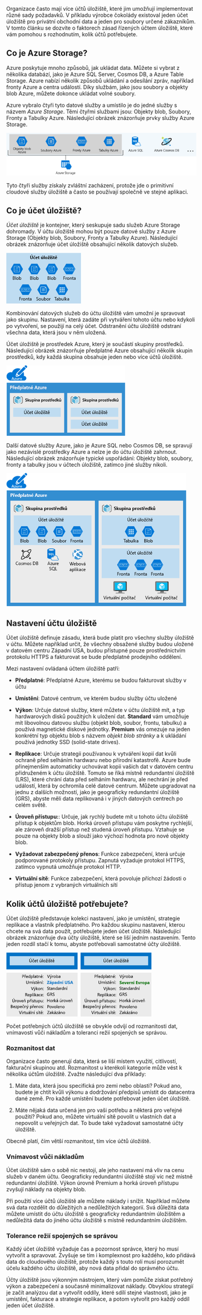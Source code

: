 Organizace často mají více účtů úložiště, které jim umožňují implementovat různé sady požadavků. V příkladu výrobce čokolády existoval jeden účet úložiště pro privátní obchodní data a jeden pro soubory určené zákazníkům. V tomto článku se dozvíte o faktorech zásad řízených účtem úložiště, které vám pomohou s rozhodnutím, kolik účtů potřebujete.

## <a name="what-is-azure-storage"></a>Co je Azure Storage?

Azure poskytuje mnoho způsobů, jak ukládat data. Můžete si vybrat z několika databází, jako je Azure SQL Server, Cosmos DB, a Azure Table Storage. Azure nabízí několik způsobů ukládání a odesílání zpráv, například fronty Azure a centra událostí. Díky službám, jako jsou soubory a objekty blob Azure, můžete dokonce ukládat volné soubory.

Azure vybralo čtyři tyto datové služby a umístilo je do jedné služby s názvem _Azure Storage_. Těmi čtyřmi službami jsou: Objekty blob, Soubory, Fronty a Tabulky Azure. Následující obrázek znázorňuje prvky služby Azure Storage.

![Obrázek uvádějící datové služby Azure, které jsou součástí Azure Storage.](../media/2-azure-storage.png)

Tyto čtyři služby získaly zvláštní zacházení, protože jde o primitivní cloudové služby úložiště a často se používají společně ve stejné aplikaci.

## <a name="what-is-a-storage-account"></a>Co je účet úložiště?

_Účet úložiště_ je kontejner, který seskupuje sadu služeb Azure Storage dohromady. V účtu úložiště mohou být pouze datové služby z Azure Storage (Objekty blob, Soubory, Fronty a Tabulky Azure). Následující obrázek znázorňuje účet úložiště obsahující několik datových služeb.

![Obrázek účtu Azure Storage obsahující smíšenou kolekci datových služeb.](../media/2-what-is-a-storage-account.png)

Kombinování datových služeb do účtu úložiště vám umožní je spravovat jako skupinu. Nastavení, která zadáte při vytváření tohoto účtu nebo kdykoli po vytvoření, se použijí na celý účet. Odstranění účtu úložiště odstraní všechna data, která jsou v něm uložená.

Účet úložiště je prostředek Azure, který je součástí skupiny prostředků. Následující obrázek znázorňuje předplatné Azure obsahující několik skupin prostředků, kdy každá skupina obsahuje jeden nebo více účtů úložiště.

![Obrázek předplatného Azure, které obsahuje několik skupin prostředků a účtů úložiště](../media/2-resource-groups-and-storage-accounts.png)

Další datové služby Azure, jako je Azure SQL nebo Cosmos DB, se spravují jako nezávislé prostředky Azure a nelze je do účtu úložiště zahrnout. Následující obrázek znázorňuje typické uspořádání: Objekty blob, soubory, fronty a tabulky jsou v účtech úložiště, zatímco jiné služby nikoli.

![Obrázek znázorňující předplatné Azure s několika datovými službami, které nelze umístit do účtu úložiště](../media/2-typical-subscription-organization.png)

## <a name="storage-account-settings"></a>Nastavení účtu úložiště

Účet úložiště definuje zásadu, která bude platit pro všechny služby úložiště v účtu. Můžete například určit, že všechny obsažené služby budou uložené v datovém centru Západní USA, budou přístupné pouze prostřednictvím protokolu HTTPS a fakturovat se bude předplatné prodejního oddělení.

Mezi nastavení ovládaná účtem úložiště patří:

- **Předplatné**: Předplatné Azure, kterému se budou fakturovat služby v účtu

- **Umístění**: Datové centrum, ve kterém budou služby účtu uložené

- **Výkon**: Určuje datové služby, které můžete v účtu úložiště mít, a typ hardwarových disků použitých k uložení dat. **Standard** vám umožňuje mít libovolnou datovou službu (objekt blob, soubor, frontu, tabulku) a používá magnetické diskové jednotky. **Premium** vás omezuje na jeden konkrétní typ objektu blob s názvem _objekt blob stránky_ a k ukládání používá jednotky SSD (solid-state drives).

- **Replikace**: Určuje strategii používanou k vytváření kopií dat kvůli ochraně před selháním hardwaru nebo přírodní katastrofě. Azure bude přinejmenším automaticky uchovávat kopii vašich dat v datovém centru přidruženém k účtu úložiště. Tomuto se říká místně redundantní úložiště (LRS), které chrání data před selháním hardwaru, ale nechrání je před událostí, která by ochromila celé datové centrum. Můžete upgradovat na jednu z dalších možností, jako je geograficky redundantní úložiště (GRS), abyste měli data replikovaná i v jiných datových centrech po celém světě.

- **Úroveň přístupu:**: Určuje, jak rychlý budete mít u tohoto účtu úložiště přístup k objektům blob. Horká úroveň přístupu vám poskytne rychlejší, ale zároveň dražší přístup než studená úroveň přístupu. Vztahuje se pouze na objekty blob a slouží jako výchozí hodnota pro nové objekty blob.

- **Vyžadovat zabezpečený přenos**: Funkce zabezpečení, která určuje podporované protokoly přístupu. Zapnutá vyžaduje protokol HTTPS, zatímco vypnutá umožňuje protokol HTTP.

- **Virtuální sítě**: Funkce zabezpečení, která povoluje příchozí žádosti o přístup jenom z vybraných virtuálních sítí

## <a name="how-many-storage-accounts-do-you-need"></a>Kolik účtů úložiště potřebujete?

Účet úložiště představuje kolekci nastavení, jako je umístění, strategie replikace a vlastník předplatného. Pro každou skupinu nastavení, kterou chcete na svá data použít, potřebujete jeden účet úložiště. Následující obrázek znázorňuje dva účty úložiště, které se liší jedním nastavením. Tento jeden rozdíl stačí k tomu, abyste potřebovali samostatné účty úložiště.

![Obrázek znázorňující dva účty úložiště s rozdílným nastavením.](../media/2-multiple-storage-accounts.png)

Počet potřebných účtů úložiště se obvykle odvíjí od rozmanitosti dat, vnímavosti vůči nákladům a toleranci režií spojených se správou.

### <a name="data-diversity"></a>Rozmanitost dat

Organizace často generují data, která se liší místem využití, citlivostí, fakturační skupinou atd. Rozmanitost u kterékoli kategorie může vést k několika účtům úložiště. Zvažte následující dva příklady:

1. Máte data, která jsou specifická pro zemi nebo oblasti? Pokud ano, budete je chtít kvůli výkonu a dodržování předpisů umístit do datacentra dané země. Pro každé umístění budete potřebovat jeden účet úložiště.

1. Máte nějaká data určená jen pro vaši potřebu a některá pro veřejné použití? Pokud ano, můžete virtuální sítě povolit u vlastních dat a nepovolit u veřejných dat. To bude také vyžadovat samostatné účty úložiště.

Obecně platí, čím větší rozmanitost, tím více účtů úložiště.

### <a name="cost-sensitivity"></a>Vnímavost vůči nákladům

Účet úložiště sám o sobě nic nestojí, ale jeho nastavení má vliv na cenu služeb v daném účtu. Geograficky redundantní úložiště stojí víc než místně redundantní úložiště. Výkon úrovně Premium a horká úroveň přístupu zvyšují náklady na objekty blob.

Při použití více účtů úložiště ale můžete náklady i snížit. Například můžete svá data rozdělit do důležitých a nedůležitých kategorií. Svá důležitá data můžete umístit do účtu úložiště s geograficky redundantním úložištěm a nedůležitá data do jiného účtu úložiště s místně redundantním úložištěm.

### <a name="tolerance-for-management-overhead"></a>Tolerance režií spojených se správou

Každý účet úložiště vyžaduje čas a pozornost správce, který ho musí vytvořit a spravovat. Zvyšuje se tím i komplexnost pro každého, kdo přidává data do cloudového úložiště, protože každý s touto rolí musí porozumět účelu každého účtu úložiště, aby nová data přidal do správného účtu.

Účty úložiště jsou výkonným nástrojem, který vám pomůže získat potřebný výkon a zabezpečení a současně minimalizovat náklady. Obvyklou strategií je začít analýzou dat a vytvořit oddíly, které sdílí stejné vlastnosti, jako je umístění, fakturace a strategie replikace, a potom vytvořit pro každý oddíl jeden účet úložiště.
